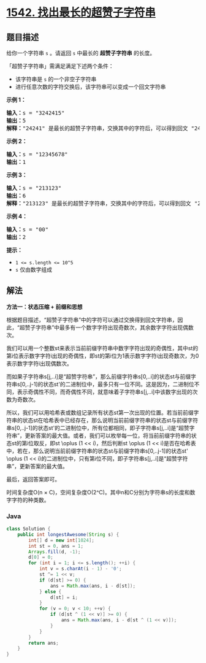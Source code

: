# [1542. 找出最长的超赞子字符串](https://leetcode.cn/problems/find-longest-awesome-substring)

## 题目描述

<p>给你一个字符串 <code>s</code> 。请返回 <code>s</code> 中最长的 <strong>超赞子字符串</strong> 的长度。</p>

<p>「超赞子字符串」需满足满足下述两个条件：</p>

<ul>
	<li>该字符串是 <code>s</code> 的一个非空子字符串</li>
	<li>进行任意次数的字符交换后，该字符串可以变成一个回文字符串</li>
</ul>

<p><strong>示例 1：</strong></p>

<pre><strong>输入：</strong>s = &quot;3242415&quot;
<strong>输出：</strong>5
<strong>解释：</strong>&quot;24241&quot; 是最长的超赞子字符串，交换其中的字符后，可以得到回文 &quot;24142&quot;
</pre>

<p><strong>示例 2：</strong></p>

<pre><strong>输入：</strong>s = &quot;12345678&quot;
<strong>输出：</strong>1
</pre>

<p><strong>示例 3：</strong></p>

<pre><strong>输入：</strong>s = &quot;213123&quot;
<strong>输出：</strong>6
<strong>解释：</strong>&quot;213123&quot; 是最长的超赞子字符串，交换其中的字符后，可以得到回文 &quot;231132&quot;
</pre>

<p><strong>示例 4：</strong></p>

<pre><strong>输入：</strong>s = &quot;00&quot;
<strong>输出：</strong>2
</pre>

<p><strong>提示：</strong></p>

<ul>
	<li><code>1 &lt;= s.length &lt;= 10^5</code></li>
	<li><code>s</code> 仅由数字组成</li>
</ul>

## 解法

**方法一：状态压缩 + 前缀和思想**

根据题目描述，“超赞子字符串”中的字符可以通过交换得到回文字符串，因此，“超赞子字符串”中最多有一个数字字符出现奇数次，其余数字字符出现偶数次。

我们可以用一个整数st来表示当前前缀字符串中数字字符出现的奇偶性，其中st的第i位表示数字字符i出现的奇偶性，即st的第i位为1表示数字字符i出现奇数次，为0表示数字字符i出现偶数次。

而如果子字符串s[j,..i]是“超赞字符串”，那么前缀字符串s[0,..i]的状态st与前缀字符串s[0,..j-1]的状态st'的二进制位中，最多只有一位不同。这是因为，二进制位不同，表示奇偶性不同，而奇偶性不同，就意味着子字符串s[j,..i]中该数字出现的次数为奇数次。

所以，我们可以用哈希表或数组记录所有状态st第一次出现的位置。若当前前缀字符串的状态st在哈希表中已经存在，那么说明当前前缀字符串的状态st与前缀字符串s[0,..j-1]的状态st'的二进制位中，所有位都相同，即子字符串s[j,..i]是“超赞字符串”，更新答案的最大值。或者，我们可以枚举每一位，将当前前缀字符串的状态st的第i位取反，即st \oplus (1 << i)，然后判断st \oplus (1 << i)是否在哈希表中，若在，那么说明当前前缀字符串的状态st与前缀字符串s[0,..j-1]的状态st' \oplus (1 << i)的二进制位中，只有第i位不同，即子字符串s[j,..i]是“超赞字符串”，更新答案的最大值。

最后，返回答案即可。

时间复杂度O(n × C)，空间复杂度O(2^C)。其中n和C分别为字符串s的长度和数字字符的种类数。

### **Java**

```java
class Solution {
    public int longestAwesome(String s) {
        int[] d = new int[1024];
        int st = 0, ans = 1;
        Arrays.fill(d, -1);
        d[0] = 0;
        for (int i = 1; i <= s.length(); ++i) {
            int v = s.charAt(i - 1) - '0';
            st ^= 1 << v;
            if (d[st] >= 0) {
                ans = Math.max(ans, i - d[st]);
            } else {
                d[st] = i;
            }
            for (v = 0; v < 10; ++v) {
                if (d[st ^ (1 << v)] >= 0) {
                    ans = Math.max(ans, i - d[st ^ (1 << v)]);
                }
            }
        }
        return ans;
    }
}
```
